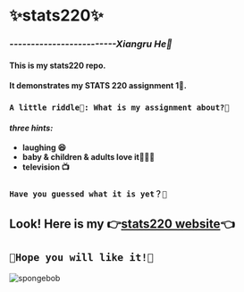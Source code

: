 # **✨stats220✨**

### *-------------------------Xiangru He👩*

#### This is my stats220 repo. 
#### It demonstrates my STATS 220 assignment 1📖.

### `A little riddle🎁: What is my assignment about?🤔`

#### *three hints:*

* **laughing 😆**
* **baby & children & adults love it👶🧒🧑**
* **television 📺**

### `Have you guessed what it is yet？💫`

## Look! Here is my 👉[stats220 website](https://99366.github.io/stats220/)👈

## `💖Hope you will like it!💖`

![spongebob](https://memegenerator.net/img/instances/75181048.jpg)
